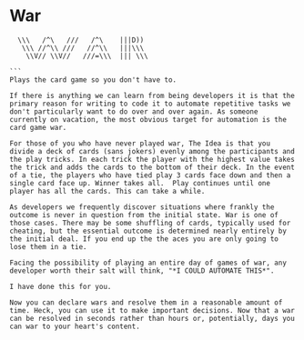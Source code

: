 # War
````
  \\\   /^\   ///   /^\    |||D))
   \\\ //^\\ ///   //^\\   |||\\\
    \\V// \\V//   ///=\\\  ||| \\\

```
Plays the card game so you don't have to.

If there is anything we can learn from being developers it is that the primary reason for writing to code it to automate repetitive tasks we don't particularly want to do over and over again. As someone currently on vacation, the most obvious target for automation is the card game war. 

For those of you who have never played war, The Idea is that you divide a deck of cards (sans jokers) evenly among the participants and the play tricks. In each trick the player with the highest value takes the trick and adds the cards to the bottom of their deck. In the event of a tie, the players who have tied play 3 cards face down and then a single card face up. Winner takes all.  Play continues until one player has all the cards. This can take a while.

As developers we frequently discover situations where frankly the outcome is never in question from the initial state. War is one of those cases. There may be some shuffling of cards, typically used for cheating, but the essential outcome is determined nearly entirely by the initial deal. If you end up the the aces you are only going to lose them in a tie. 

Facing the possibility of playing an entire day of games of war, any developer worth their salt will think, "*I COULD AUTOMATE THIS*". 

I have done this for you.

Now you can declare wars and resolve them in a reasonable amount of time. Heck, you can use it to make important decisions. Now that a war can be resolved in seconds rather than hours or, potentially, days you can war to your heart's content.
